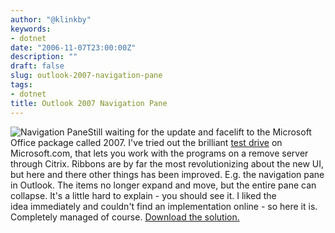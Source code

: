 ```yaml
---
author: "@klinkby"
keywords:
- dotnet
date: "2006-11-07T23:00:00Z"
description: ""
draft: false
slug: outlook-2007-navigation-pane
tags:
- dotnet
title: Outlook 2007 Navigation Pane
---
```



![Navigation Pane](http://static.getya.net/013/images/navigationpane.jpg)Still waiting for the update and facelift to the Microsoft Office package called 2007. I've tried out the brilliant [test drive](http://www.runaware.com/microsoft/en-us/office2007/td) on Microsoft.com, that lets you work with the programs on a remove server through Citrix. Ribbons are by far the most revolutionizing about the new UI, but here and there other things has been improved. E.g. the navigation pane in Outlook. The items no longer expand and move, but the entire pane can collapse. It's a little hard to explain - you should see it. I liked the idea immediately and couldn't find an implementation online - so here it is. Completely managed of course. [Download the solution.](http://www.kli.dk/blog/NavigationPane.zip)


